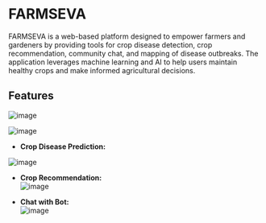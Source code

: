 # FARMSEVA

FARMSEVA is a web-based platform designed to empower farmers and gardeners by providing tools for crop disease detection, crop recommendation, community chat, and mapping of disease outbreaks. The application leverages machine learning and AI to help users maintain healthy crops and make informed agricultural decisions.

## Features

![image](https://github.com/user-attachments/assets/01efab2d-3025-44b0-8ed9-6e37b3fa5de6)

![image](https://github.com/user-attachments/assets/d064ce79-05e5-4669-bc6f-8f8bb2351319)

- **Crop Disease Prediction:**  

![image](https://github.com/user-attachments/assets/b8446ac2-2c24-4713-8143-543624fc8d90)

- **Crop Recommendation:**  
![image](https://github.com/user-attachments/assets/623f5425-811d-4198-9c4f-17ebc8bf8277)


- **Chat with Bot:**  
 ![image](https://github.com/user-attachments/assets/07ec0412-03f9-48db-b7fd-5bdcdac53c65)



